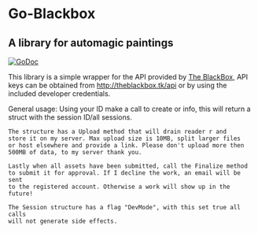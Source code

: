 # Go-Blackbox
## A library for automagic paintings
[![GoDoc](https://godoc.org/github.com/germ/go-blackbox?status.svg)](https://godoc.org/github.com/germ/go-blackbox)

This library is a simple wrapper for the API provided by [The BlackBox](http://theblackbox.tk), API keys can be obtained from http://theblackbox.tk/api or by using the included developer credentials.

 General usage:
	Using your ID make a call to create or info, this will return a 
	struct with the session ID/all sessions.

	The structure has a Upload method that will drain reader r and
	store it on my server. Max upload size is 10MB, split larger files
	or host elsewhere and provide a link. Please don't upload more then
	500MB of data, to my server thank you.

	Lastly when all assets have been submitted, call the Finalize method
	to submit it for approval. If I decline the work, an email will be sent
	to the registered account. Otherwise a work will show up in the future!

	The Session structure has a flag "DevMode", with this set true all calls 
	will not generate side effects.
	
